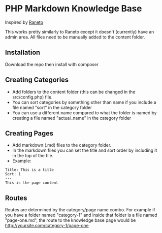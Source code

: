 # PHP Markdown Knowledge Base

Inspired by [Raneto](https://github.com/gilbitron/Raneto)

This works pretty similarly to Raneto except it doesn't (currently) have an admin area.  All files need to be manually added to the content folder.

## Installation

Download the repo then install with composer

## Creating Categories

* Add folders to the content folder (this can be changed in the src/config.php) file.
* You can sort categories by something other than name if you include a file named "sort" in the category folder
* You can use a different name compared to what the folder is named by creating a file named "actual_name" in the category folder


## Creating Pages
 
* Add markdown (.md) files to the category folder.
* In the markdown files you can set the title and sort order by including it in the top of the file.
 * Example:
 ```
 Title: This is a title
 Sort: 1
 ---
 This is the page content
 ```

## Routes

Routes are determined by the category/page name combo.  For example if you have a folder named "category-1" and inside that folder is a file named "page-one.md", the route to the knowledge base page would be http://yoursite.com/category-1/page-one